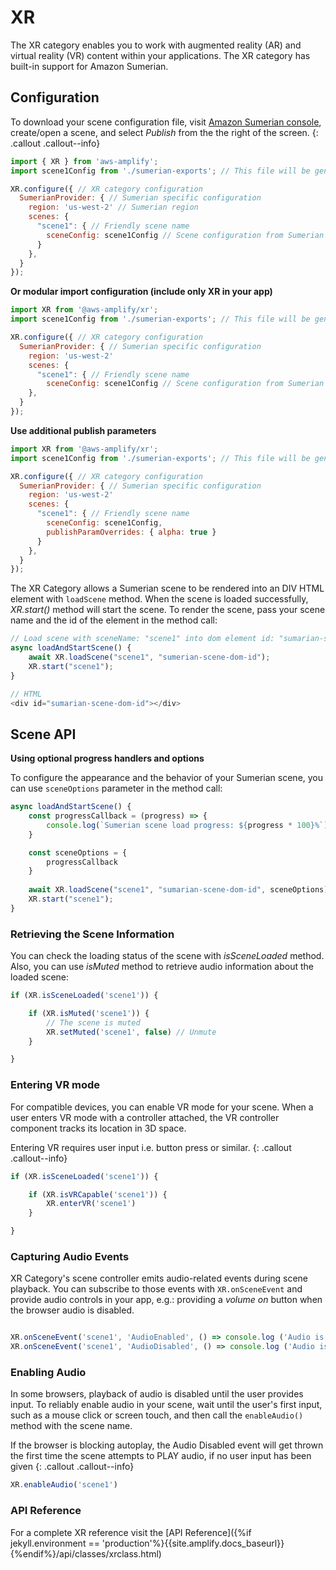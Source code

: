 ---
---

# XR

The XR category enables you to work with augmented reality (AR) and virtual reality (VR) content within your applications. The XR category has built-in support for Amazon Sumerian.

## Configuration

To download your scene configuration file, visit <a href="https://console.aws.amazon.com/sumerian/home" target="_blank">Amazon Sumerian console</a>, create/open a scene, and select *Publish* from the the right of the screen.
{: .callout .callout--info}

```js
import { XR } from 'aws-amplify';
import scene1Config from './sumerian-exports'; // This file will be generated by the Sumerian AWS Console 

XR.configure({ // XR category configuration
  SumerianProvider: { // Sumerian specific configuration
    region: 'us-west-2' // Sumerian region
    scenes: { 
      "scene1": { // Friendly scene name
        sceneConfig: scene1Config // Scene configuration from Sumerian publish
      }
    },
  }
});
```

**Or modular import configuration (include only XR in your app)**

```js
import XR from '@aws-amplify/xr';
import scene1Config from './sumerian-exports'; // This file will be generated by the Sumerian AWS Console 

XR.configure({ // XR category configuration
  SumerianProvider: { // Sumerian specific configuration
    region: 'us-west-2'
    scenes: { 
      "scene1": { // Friendly scene name
        sceneConfig: scene1Config // Scene configuration from Sumerian publish      }
    },
  }
});
```

**Use additional publish parameters**

```js
import XR from '@aws-amplify/xr';
import scene1Config from './sumerian-exports'; // This file will be generated by the Sumerian AWS Console 

XR.configure({ // XR category configuration
  SumerianProvider: { // Sumerian specific configuration
    region: 'us-west-2'
    scenes: { 
      "scene1": { // Friendly scene name
        sceneConfig: scene1Config,
        publishParamOverrides: { alpha: true }
      }
    },
  }
});
```

The XR Category allows a Sumerian scene to be rendered into an DIV HTML element with `loadScene` method. When the scene is loaded successfully, *XR.start()* method will start the scene. To render the scene, pass your scene name and the id of the element in the method call:

```js
// Load scene with sceneName: "scene1" into dom element id: "sumarian-scene-dom-id"
async loadAndStartScene() {
    await XR.loadScene("scene1", "sumerian-scene-dom-id");
    XR.start("scene1");
}

// HTML
<div id="sumarian-scene-dom-id"></div>
```

## Scene API

**Using optional progress handlers and options**

To configure the appearance and the behavior of your Sumerian scene, you can use `sceneOptions` parameter in the method call:

```js
async loadAndStartScene() {
    const progressCallback = (progress) => {
        console.log(`Sumerian scene load progress: ${progress * 100}%`);
    }

    const sceneOptions = {
        progressCallback
    }
    
    await XR.loadScene("scene1", "sumarian-scene-dom-id", sceneOptions);
    XR.start("scene1");
}
```

### Retrieving the Scene Information

You can check the loading status of the scene with *isSceneLoaded* method. Also, you can use *isMuted* method to retrieve audio information about the loaded scene:

```js
if (XR.isSceneLoaded('scene1')) {

    if (XR.isMuted('scene1')) {
        // The scene is muted
        XR.setMuted('scene1', false) // Unmute
    }

}
```

### Entering VR mode

For compatible devices, you can enable VR mode for your scene. When a user enters VR mode with a controller attached, the VR controller component tracks its location in 3D space. 

Entering VR requires user input i.e. button press or similar.
{: .callout .callout--info}

```js
if (XR.isSceneLoaded('scene1')) {

    if (XR.isVRCapable('scene1')) {
        XR.enterVR('scene1')
    }

}
```

### Capturing Audio Events

XR Category's scene controller emits audio-related events during scene playback. You can subscribe to those events with `XR.onSceneEvent` and provide audio controls in your app, e.g.: providing a *volume on* button when the browser audio is disabled.

```js

XR.onSceneEvent('scene1', 'AudioEnabled', () => console.log ('Audio is enabled') );
XR.onSceneEvent('scene1', 'AudioDisabled', () => console.log ('Audio is disabled') ));

```

### Enabling Audio

In some browsers, playback of audio is disabled until the user provides input. To reliably enable audio in your scene, wait until the user's first input, such as a mouse click or screen touch, and then call the `enableAudio()` method with the scene name.

If the browser is blocking autoplay, the Audio Disabled event will get thrown the first time the scene attempts to PLAY audio, if no user input has been given
{: .callout .callout--info}

```js
XR.enableAudio('scene1')
```

### API Reference

For a complete XR reference visit the [API Reference]({%if jekyll.environment == 'production'%}{{site.amplify.docs_baseurl}}{%endif%}/api/classes/xrclass.html)